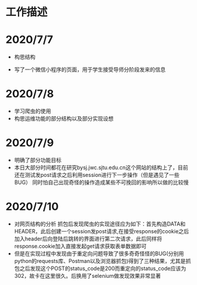 # 工作描述

# 2020/7/7

- 构思结构

- 写了一个微信小程序的页面，用于学生接受导师分阶段发来的信息

# 2020/7/8

- 学习爬虫的使用
- 构思运维功能的部分结构以及部分实现设想

# 2020/7/9

- 明确了部分功能目标
- 本日大部分时间都花在研究bysj.jwc.sjtu.edu.cn这个网站的结构上了，目前还在测试发post请求之后利用session进行下一步操作（但是遇见了一些BUG） 同时怕自己出现奇怪的操作造成某些不可挽回的影响所以做的比较慢

# 2020/7/10

- 对网页结构的分析 抓包后发现爬虫的实现途径应为如下：首先构造DATA和HEADER，此后创建一个session发post请求,在接受response的cookie之后加入header后向登陆后跳转的界面进行第二次请求，此后同样将response.cookie加入直接发起get请求获取表单数据即可
- 但是在实现过程中发现由于重定向问题导致了很多奇奇怪怪的BUG(分别用python的requests库、Postman以及浏览器抓包)得到了三种结果，尤其是抓包之后发现这个POST的status_code是200而重定向的status_code应该为302，故卡在这里很久。后换用了selenium做发现效果非常显著

